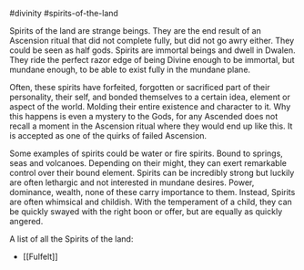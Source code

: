 #divinity #spirits-of-the-land

Spirits of the land are strange beings. They are the end result of an Ascension ritual that did not complete fully, but did not go awry either. They could be seen as half gods. Spirits are immortal beings and dwell in Dwalen. They ride the perfect razor edge of being Divine enough to be immortal, but mundane enough, to be able to exist fully in the mundane plane.

Often, these spirits have forfeited, forgotten or sacrificed part of their personality, their self, and bonded themselves to a certain idea, element or aspect of the world. Molding their entire existence and character to it. Why this happens is even a mystery to the Gods, for any Ascended does not recall a moment in the Ascension ritual where they would end up like this. It is accepted as one of the quirks of failed Ascension.

Some examples of spirits could be water or fire spirits. Bound to springs, seas and volcanoes. Depending on their might, they can exert remarkable control over their bound element. Spirits can be incredibly strong but luckily are often lethargic and not interested in mundane desires. Power, dominance, wealth, none of these carry importance to them. Instead, Spirits are often whimsical and childish. With the temperament of a child, they can be quickly swayed with the right boon or offer, but are equally as quickly angered.

A list of all the Spirits of the land:
- [[Fulfelt]] 
